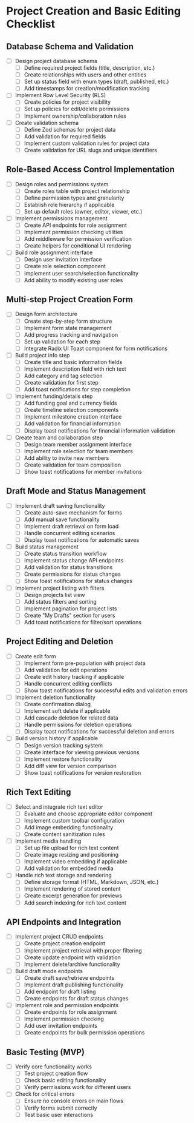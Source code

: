 # Project Creation and Basic Editing Checklist

## Database Schema and Validation

- [ ] Design project database schema
  - [ ] Define required project fields (title, description, etc.)
  - [ ] Create relationships with users and other entities
  - [ ] Set up status field with enum types (draft, published, etc.)
  - [ ] Add timestamps for creation/modification tracking
- [ ] Implement Row Level Security (RLS)
  - [ ] Create policies for project visibility
  - [ ] Set up policies for edit/delete permissions
  - [ ] Implement ownership/collaboration rules
- [ ] Create validation schema
  - [ ] Define Zod schemas for project data
  - [ ] Add validation for required fields
  - [ ] Implement custom validation rules for project data
  - [ ] Create validation for URL slugs and unique identifiers

## Role-Based Access Control Implementation

- [ ] Design roles and permissions system
  - [ ] Create roles table with project relationship
  - [ ] Define permission types and granularity
  - [ ] Establish role hierarchy if applicable
  - [ ] Set up default roles (owner, editor, viewer, etc.)
- [ ] Implement permissions management
  - [ ] Create API endpoints for role assignment
  - [ ] Implement permission checking utilities
  - [ ] Add middleware for permission verification
  - [ ] Create helpers for conditional UI rendering
- [ ] Build role assignment interface
  - [ ] Design user invitation interface
  - [ ] Create role selection component
  - [ ] Implement user search/selection functionality
  - [ ] Add ability to modify existing user roles

## Multi-step Project Creation Form

- [ ] Design form architecture
  - [ ] Create step-by-step form structure
  - [ ] Implement form state management
  - [ ] Add progress tracking and navigation
  - [ ] Set up validation for each step
  - [ ] Integrate Radix UI Toast component for form notifications
- [ ] Build project info step
  - [ ] Create title and basic information fields
  - [ ] Implement description field with rich text
  - [ ] Add category and tag selection
  - [ ] Create validation for first step
  - [ ] Add toast notifications for step completion
- [ ] Implement funding/details step
  - [ ] Add funding goal and currency fields
  - [ ] Create timeline selection components
  - [ ] Implement milestone creation interface
  - [ ] Add validation for financial information
  - [ ] Display toast notifications for financial information validation
- [ ] Create team and collaboration step
  - [ ] Design team member assignment interface
  - [ ] Implement role selection for team members
  - [ ] Add ability to invite new members
  - [ ] Create validation for team composition
  - [ ] Show toast notifications for member invitations

## Draft Mode and Status Management

- [ ] Implement draft saving functionality
  - [ ] Create auto-save mechanism for forms
  - [ ] Add manual save functionality
  - [ ] Implement draft retrieval on form load
  - [ ] Handle concurrent editing scenarios
  - [ ] Display toast notifications for automatic saves
- [ ] Build status management
  - [ ] Create status transition workflow
  - [ ] Implement status change API endpoints
  - [ ] Add validation for status transitions
  - [ ] Create permissions for status changes
  - [ ] Show toast notifications for status changes
- [ ] Implement project listing with filters
  - [ ] Design projects list view
  - [ ] Add status filters and sorting
  - [ ] Implement pagination for project lists
  - [ ] Create "My Drafts" section for users
  - [ ] Add toast notifications for filter/sort operations

## Project Editing and Deletion

- [ ] Create edit form
  - [ ] Implement form pre-population with project data
  - [ ] Add validation for edit operations
  - [ ] Create edit history tracking if applicable
  - [ ] Handle concurrent editing conflicts
  - [ ] Show toast notifications for successful edits and validation errors
- [ ] Implement deletion functionality
  - [ ] Create confirmation dialog
  - [ ] Implement soft delete if applicable
  - [ ] Add cascade deletion for related data
  - [ ] Handle permissions for deletion operations
  - [ ] Display toast notifications for successful deletion and errors
- [ ] Build version history if applicable
  - [ ] Design version tracking system
  - [ ] Create interface for viewing previous versions
  - [ ] Implement restore functionality
  - [ ] Add diff view for version comparison
  - [ ] Show toast notifications for version restoration

## Rich Text Editing

- [ ] Select and integrate rich text editor
  - [ ] Evaluate and choose appropriate editor component
  - [ ] Implement custom toolbar configuration
  - [ ] Add image embedding functionality
  - [ ] Create content sanitization rules
- [ ] Implement media handling
  - [ ] Set up file upload for rich text content
  - [ ] Create image resizing and positioning
  - [ ] Implement video embedding if applicable
  - [ ] Add validation for embedded media
- [ ] Handle rich text storage and rendering
  - [ ] Define storage format (HTML, Markdown, JSON, etc.)
  - [ ] Implement rendering of stored content
  - [ ] Create excerpt generation for previews
  - [ ] Add search indexing for rich text content

## API Endpoints and Integration

- [ ] Implement project CRUD endpoints
  - [ ] Create project creation endpoint
  - [ ] Implement project retrieval with proper filtering
  - [ ] Create update endpoint with validation
  - [ ] Implement delete/archive functionality
- [ ] Build draft mode endpoints
  - [ ] Create draft save/retrieve endpoints
  - [ ] Implement draft publishing functionality
  - [ ] Add endpoint for draft listing
  - [ ] Create endpoints for draft status changes
- [ ] Implement role and permission endpoints
  - [ ] Create endpoints for role assignment
  - [ ] Implement permission checking
  - [ ] Add user invitation endpoints
  - [ ] Create endpoints for bulk permission operations

## Basic Testing (MVP)

- [ ] Verify core functionality works
  - [ ] Test project creation flow
  - [ ] Check basic editing functionality
  - [ ] Verify permissions work for different users
- [ ] Check for critical errors
  - [ ] Ensure no console errors on main flows
  - [ ] Verify forms submit correctly
  - [ ] Test basic user interactions
